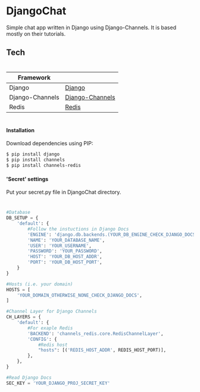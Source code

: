 # DjangoChat
Simple chat app written in Django using Django-Channels. It is based mostly on their tutorials.

## Tech
#
| Framework |   |
| ------ | ------ |
| Django | [Django] |
| Django-Channels | [Django-Channels] |
| Redis | [Redis] |

#
#### Installation

Download dependencies using PIP:
```sh
$ pip install django
$ pip install channels
$ pip install channels-redis
```

#### 'Secret' settings

Put your secret.py file in DjangoChat directory. 

#
```py
#Database
DB_SETUP = {
    'default': {
        #Follow the instuctions in Django Docs
        'ENGINE': 'django.db.backends.(YOUR_DB_ENGINE_CHECK_DJANGO_DOCS)',
        'NAME': 'YOUR_DATABASE_NAME',
        'USER': 'YOUR_USERNAME',
        'PASSWORD': 'YOUR_PASSWORD',
        'HOST': 'YOUR_DB_HOST_ADDR',
        'PORT': 'YOUR_DB_HOST_PORT',
    }
}

#Hosts (i.e. your domain)
HOSTS = [
	'YOUR_DOMAIN_OTHERWISE_NONE_CHECK_DJANGO_DOCS',
]

#Channel Layer for Django Channels
CH_LAYERS = {
    'default': {
        #For exaple Redis
        'BACKEND': 'channels_redis.core.RedisChannelLayer',
        'CONFIG': {
            #Redis host
            "hosts": [('REDIS_HOST_ADDR', REDIS_HOST_PORT)],
        },
    },
}

#Read Django Docs
SEC_KEY = 'YOUR_DJANGO_PROJ_SECRET_KEY'
```
#


   [Django]: <https://www.djangoproject.com/>
   [Django-Channels]: <https://channels.readthedocs.io/>
   [Redis]: <https://redis.io/>